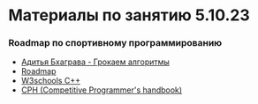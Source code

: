 # Материалы по занятию 5.10.23

### Roadmap по спортивному программированию

- [Адитья Бхаграва - Грокаем алгоритмы](https://drive.google.com/file/d/1h7RhCqEh-QNxHJsEnKfjKAlOxHEy4UYY/view?usp=sharing)
- [Roadmap](https://drive.google.com/file/d/16Jydn250Ue7K7hOfzLxw4p5jFF4ZCqWT/view?usp=drive_link)
- [W3schools C++](https://www.w3schools.com/CPP/)
- [CPH (Competitive Programmer's handbook)](https://cses.fi/book/book.pdf)
